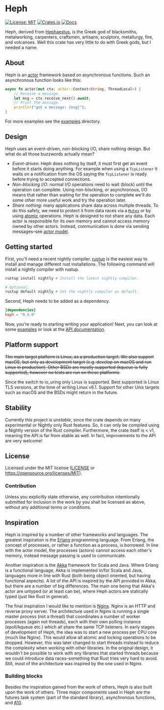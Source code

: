 # Heph

[![License: MIT](https://img.shields.io/badge/license-MIT-blue.svg)](https://opensource.org/licenses/MIT)
[![Crates.io](https://img.shields.io/crates/v/heph.svg)](https://crates.io/crates/heph)
[![Docs](https://docs.rs/heph/badge.svg)](https://docs.rs/heph)

Heph, derived from [Hephaestus], is the Greek god of blacksmiths, metalworking,
carpenters, craftsmen, artisans, sculptors, metallurgy, fire, and volcanoes.
Well this crate has very little to do with Greek gods, but I needed a name.

[Hephaestus]: https://en.wikipedia.org/wiki/Hephaestus


## About

Heph is an [actor] framework based on asynchronous functions. Such an
asynchronous function looks like this:

```rust
async fn actor(mut ctx: actor::Context<String, ThreadLocal>) {
    // Receive a message.
    let msg = ctx.receive_next().await;
    // Print the message.
    println!("got a message: {msg}");
}
```

For more examples see the [examples] directory.

[actor]: https://en.wikipedia.org/wiki/Actor_model
[examples]: ./examples/README.md


## Design

Heph uses an event-driven, non-blocking I/O, share nothing design. But what do
all those buzzwords actually mean?

 - *Event-driven*: Heph does nothing by itself, it must first get an event
   before it starts doing anything. For example when using a `TcpListener` it
   waits on a notification from the OS saying the `TcpListener` is ready before
   trying to accepted connections.
 - *Non-blocking I/O*: normal I/O operations need to wait (block) until the
   operation can complete. Using non-blocking, or asynchronous, I/O means that
   rather than waiting for the operation to complete we'll do some other more
   useful work and try the operation later.
 - *Share nothing*: many applications share data across multiple threads. To
   do this safely, we need to protect it from data races via a [`Mutex`] or
   by using [atomic] operations. Heph is designed to not share any data. Each
   actor is responsible for its own memory and cannot access memory owned by
   other actors. Instead, communication is done via sending messages–see [actor
   model].

[`Mutex`]: https://doc.rust-lang.org/std/sync/struct.Mutex.html
[atomic]: https://doc.rust-lang.org/std/sync/atomic/index.html
[actor model]: https://en.wikipedia.org/wiki/Actor_model


## Getting started

First, you'll need a recent nightly compiler. [rustup] is the easiest way
to install and manage different rust installations. The following command will
install a nightly compiler with rustup.

```bash
rustup install nightly # Install the latest nightly compiler.

# Optional:
rustup default nightly # Set the nightly compiler as default.
```

Second, Heph needs to be added as a dependency.

```toml
[dependencies]
heph = "0.5.0"
```

Now, you're ready to starting writing your application! Next, you can look at
some [examples] or look at the [API documentation].

[rustup]: https://rustup.rs
[API documentation]: https://docs.rs/heph


## Platform support

~~The main target platform is Linux, as a production target. We also support
macOS, but only as development target (e.g. develop on macOS and run Linux in
production). Other BSDs are mostly supported (kqueue is fully supported),
however no tests are run on these platforms.~~

Since the switch to io\_uring only Linux is supported. Best supported is Linux
TLS versions, at the time of writing Linux v6.1. Support for other Unix targets
such as macOS and the BSDs might return in the future.


## Stability

Currently this project is *unstable*, since the crate depends on many
experimental or Nightly only Rust features. So, it can only be compiled using a
Nightly version of the Rust compiler. Furthermore, the crate itself is
< v1, meaning the API is far from stable as well. In fact, improvements to the
API are very welcome!


## License

Licensed under the MIT license ([LICENSE] or
https://opensource.org/licenses/MIT).

[LICENSE]: ./LICENSE


### Contribution

Unless you explicitly state otherwise, any contribution intentionally submitted
for inclusion in the work by you shall be licensed as above, without any
additional terms or conditions.


## Inspiration

Heph is inspired by a number of other frameworks and languages. The greatest
inspiration is the [Erlang] programming language. From Erlang, the concept of
processes, or rather a function as a process, is borrowed. In line with the
actor model, the processes (actors) cannot access each other's memory, instead
message passing is used to communicate.

Another inspiration is the [Akka] framework for Scala and Java. Where Erlang is
a functional language, Akka is implemented in/for Scala and Java, languages more
in line with Rust (both being object oriented, but having functional aspects). A
lot of the API is inspired by the API provided in Akka, but there are a number
of big differences. The main one being that Akka's actor are untyped (or at
least can be), where Heph actors are statically typed (just like Rust in
general).

The final inspiration I would like to mention is [Nginx]. Nginx is an HTTP and
reverse proxy server. The architecture used in Nginx is running a single master
process (not a thread) that coordinates a number of worker processes (again not
threads), each with their own polling instance (epoll/kqueue etc.) which all
share the same TCP listeners. In early stages of development of Heph, the idea
was to start a new process per CPU core (much like Nginx). This would allow all
atomic and locking operations to be dropped. However, this was later changed to
start threads instead to reduce the complexity when working with other
libraries. In the original design, it wouldn't be possible to work with any
libraries that started threads because we could introduce data races–something
that Rust tries very hard to avoid. Still, most of the architecture was
inspired by the one used in Nginx.

[Erlang]: https://www.erlang.org
[Akka]: https://akka.io
[Nginx]: https://nginx.org


### Building blocks

Besides the inspiration gained from the work of others, Heph is also built upon
the work of others. Three major components used in Heph are the futures task
system (part of the standard library), asynchronous functions, and [A10].

[A10]: https://github.com/Thomasdezeeuw/a10
